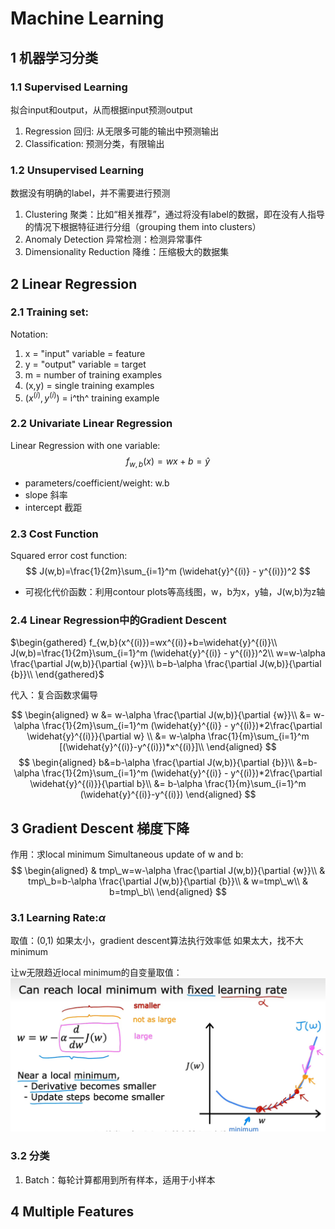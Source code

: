 # Machine Learning

## 1 机器学习分类
### 1.1 Supervised Learning
拟合input和output，从而根据input预测output
1. Regression 回归: 从无限多可能的输出中预测输出
2. Classification: 预测分类，有限输出
### 1.2 Unsupervised Learning
数据没有明确的label，并不需要进行预测
1. Clustering 聚类：比如“相关推荐”，通过将没有label的数据，即在没有人指导的情况下根据特征进行分组（grouping them into clusters）
2. Anomaly Detection 异常检测：检测异常事件
3. Dimensionality Reduction 降维：压缩极大的数据集

## 2 Linear Regression
### 2.1 Training set: 
Notation:
1. x = "input" variable = feature
2. y = "output" variable = target
3. m = number of training examples
4. (x,y) = single training examples
5. $(x^{(i)},y^{(i)})$ = i^th^ training example
### 2.2 Univariate Linear Regression
Linear Regression with one variable:
$$
f_{w,b}(x)=wx+b=\widehat{y}
$$
- parameters/coefficient/weight: w.b
- slope 斜率
- intercept 截距
### 2.3 Cost Function
Squared error cost function:
$$
J(w,b)=\frac{1}{2m}\sum_{i=1}^m (\widehat{y}^{(i)} - y^{(i)})^2
$$
- 可视化代价函数：利用contour plots等高线图，w，b为x，y轴，J(w,b)为z轴
### 2.4 Linear Regression中的Gradient Descent
$\begin{gathered}
f_{w,b}(x^{(i)})=wx^{(i)}+b=\widehat{y}^{(i)}\\
J(w,b)=\frac{1}{2m}\sum_{i=1}^m (\widehat{y}^{(i)} - y^{(i)})^2\\
w=w-\alpha \frac{\partial J(w,b)}{\partial {w}}\\
b=b-\alpha \frac{\partial J(w,b)}{\partial {b}}\\
\end{gathered}$

代入：复合函数求偏导

$$
\begin{aligned}
w &= w-\alpha \frac{\partial J(w,b)}{\partial {w}}\\
&= w-\alpha \frac{1}{2m}\sum_{i=1}^m (\widehat{y}^{(i)} - y^{(i)})*2\frac{\partial \widehat{y}^{(i)}}{\partial w} \\
&= w-\alpha \frac{1}{m}\sum_{i=1}^m [(\widehat{y}^{(i)}-y^{(i)})*x^{(i)}]\\
\end{aligned}
$$
$$
\begin{aligned}
b&=b-\alpha \frac{\partial J(w,b)}{\partial {b}}\\
&=b-\alpha \frac{1}{2m}\sum_{i=1}^m (\widehat{y}^{(i)} - y^{(i)})*2\frac{\partial \widehat{y}^{(i)}}{\partial b}\\
&= b-\alpha \frac{1}{m}\sum_{i=1}^m (\widehat{y}^{(i)}-y^{(i)})
\end{aligned}
$$


## 3 Gradient Descent 梯度下降
作用：求local minimum
Simultaneous update of w and b:
$$
\begin{aligned}
& tmp\_w=w-\alpha \frac{\partial J(w,b)}{\partial {w}}\\
& tmp\_b=b-\alpha \frac{\partial J(w,b)}{\partial {b}}\\
& w=tmp\_w\\
& b=tmp\_b\\
\end{aligned}
$$

### 3.1 Learning Rate:$\alpha$
取值：(0,1)
如果太小，gradient descent算法执行效率低
如果太大，找不大minimum

让w无限趋近local minimum的自变量取值：
![](gradientDescent.png)

### 3.2 分类
1. Batch：每轮计算都用到所有样本，适用于小样本

## 4 Multiple Features